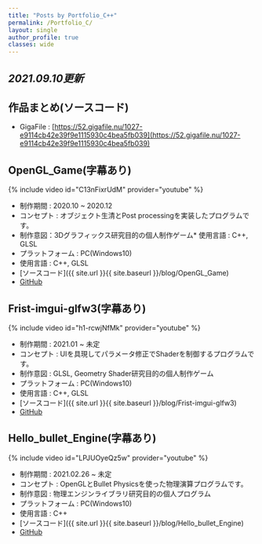 ```yaml
---
title: "Posts by Portfolio_C++"
permalink: /Portfolio_C/
layout: single
author_profile: true
classes: wide
---
```


## *2021.09.10更新*

## 作品まとめ(ソースコード) 
* GigaFile : [https://52.gigafile.nu/1027-e9114cb42e39f9e1115930c4bea5fb039](https://52.gigafile.nu/1027-e9114cb42e39f9e1115930c4bea5fb039)

## OpenGL_Game(字幕あり)
{% include video id="C13nFixrUdM" provider="youtube" %}

* 制作期間 : 2020.10 ~ 2020.12
* コンセプト : オブジェクト生清とPost processingを実装したプログラムです。
* 制作意図：3Dグラフィックス研究目的の個人制作ゲーム* 使用言語 : C++, GLSL  
* プラットフォーム : PC(Windows10)
* 使用言語 : C++, GLSL
* [ソースコード]({{ site.url }}{{ site.baseurl }}/blog/OpenGL_Game)
* [GitHub](https://github.com/congibab/OpenGL_Game)

## Frist-imgui-glfw3(字幕あり)
{% include video id="h1-rcwjNfMk" provider="youtube" %}

* 制作期間 : 2021.01 ~ 未定
* コンセプト : UIを具現してパラメータ修正でShaderを制御するプログラムです。
* 制作意図 : GLSL, Geometry Shader研究目的の個人制作ゲーム
* プラットフォーム : PC(Windows10)
* 使用言語 : C++, GLSL  
* [ソースコード]({{ site.url }}{{ site.baseurl }}/blog/Frist-imgui-glfw3)  
* [GitHub](https://github.com/congibab/Frist-imgui-glfw3)


## Hello_bullet_Engine(字幕あり)
{% include video id="LPJUOyeQz5w" provider="youtube" %}

* 制作期間 : 2021.02.26 ~ 未定
* コンセプト : OpenGLとBullet Physicsを使った物理演算プログラムです。
* 制作意図 : 物理エンジンライブラリ研究目的の個人プログラム
* プラットフォーム : PC(Windows10)
* 使用言語 : C++  
* [ソースコード]({{ site.url }}{{ site.baseurl }}/blog/Hello_bullet_Engine)  
* [GitHub](https://github.com/congibab/Hello_Bullet_Engine)